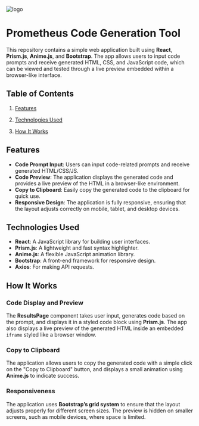![logo](https://github.com/user-attachments/assets/a01d4dd9-5610-46d3-adb1-300228bdc20d)

# Prometheus Code Generation Tool

This repository contains a simple web application built using **React**, **Prism.js**, **Anime.js**, and **Bootstrap**. The app allows users to input code prompts and receive generated HTML, CSS, and JavaScript code, which can be viewed and tested through a live preview embedded within a browser-like interface.

## Table of Contents

1. [Features](#features)

2. [Technologies Used](#technologies-used)
3. [How It Works](#how-it-works)


## Features

- **Code Prompt Input**: Users can input code-related prompts and receive generated HTML/CSS/JS.
- **Code Preview**: The application displays the generated code and provides a live preview of the HTML in a browser-like environment.
- **Copy to Clipboard**: Easily copy the generated code to the clipboard for quick use.
- **Responsive Design**: The application is fully responsive, ensuring that the layout adjusts correctly on mobile, tablet, and desktop devices.

## Technologies Used

- **React**: A JavaScript library for building user interfaces.
- **Prism.js**: A lightweight and fast syntax highlighter.
- **Anime.js**: A flexible JavaScript animation library.
- **Bootstrap**: A front-end framework for responsive design.
- **Axios**: For making API requests.

## How It Works

### Code Display and Preview
The **ResultsPage** component takes user input, generates code based on the prompt, and displays it in a styled code block using **Prism.js**. The app also displays a live preview of the generated HTML inside an embedded `iframe` styled like a browser window.

### Copy to Clipboard
The application allows users to copy the generated code with a simple click on the "Copy to Clipboard" button, and displays a small animation using **Anime.js** to indicate success.

### Responsiveness
The application uses **Bootstrap’s grid system** to ensure that the layout adjusts properly for different screen sizes. The preview is hidden on smaller screens, such as mobile devices, where space is limited.


